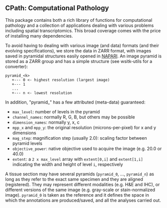 CPath: Computational Pathology
---

This package contains both a rich library of functions for computational
pathology and a collection of applications dealing with various problems
including spatial transcriptomics. This broad coverage comes with the 
price of installing many dependencies.

To avoid having to dealing with various image (and data) formats (and their
evolving specifications), we store the data in ZARR format, with images
saved in pyramidal structures easily opened in [NAPARI](https://napari.org).
An image pyramid is stored as a ZARR group and has a simple structure 
(see wsitk-utils for a converter):
```
pyramid_<k>
   +--- 0 <- highest resolution (largest image)
   +--- 1
   ...
   +--- n <- lowest resolution 
```
In addition, "pyramid_<k>" has a few attributed (meta-data) guaranteed:
* `max_level`: number of levels in the pyramid
* `channel_names`: normally R, G, B, but others may be possible
* `dimension_names`: normally y, x, c
* `mpp_x` and `mpp_y`: the original resolution (microns-per-pixel) for x and y dimensions
* `mag_step`: magnification step (usually 2.0): scaling factor between pyramid levels
* `objective_power`: native objective used to acquire the image (e.g. 20.0 or 40.0)
* `extent`: a `2 x max_level` array with `extent[0,i]` and `extent[1,i]` indicating
   the width and height of level `i`, respectively

A tissue section may have several pyramids (`pyramid_0`, ..., `pyramid_n`) as long as they
refer to the exact same specimen and they are aligned (registered). They may represent
different modalities (e.g. H&E and IHC), or different versions of the same image (e.g.
gray-scale or stain-normalized image). `pyramid_0` is taken as the reference and it defines
the space in which the annotations are produced/saved, and all the analyses carried out.